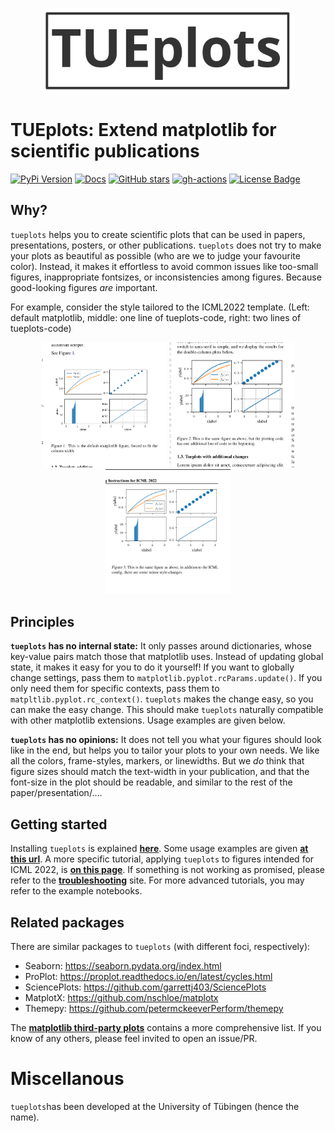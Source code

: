 
<p align="center">
<img src="./docs/source/img/logo.png" width="400"/>
</p>

# TUEplots: Extend matplotlib for scientific publications

[![PyPi Version](https://img.shields.io/pypi/v/tueplots.svg?style=flat-square)](https://pypi.org/project/tueplots/)
[![Docs](https://readthedocs.org/projects/pip/badge/?version=latest&style=flat-square)](https://github.com/pnkraemer/tueplots)
[![GitHub stars](https://img.shields.io/github/stars/pnkraemer/tueplots.svg?style=flat-square&logo=github&label=Stars&logoColor=white)](https://github.com/pnkraemer/tueplots)
[![gh-actions](https://img.shields.io/github/workflow/status/pnkraemer/tueplots/ci?style=flat-square)](https://github.com/pnkraemer/tueplots/actions?query=workflow%3Aci)
<a href="https://github.com/pnkraemer/tueplots/blob/master/LICENSE"><img src="https://img.shields.io/github/license/pnkraemer/tueplots?style=flat-square&color=2b9348" alt="License Badge"/></a>



## Why?

`tueplots` helps you to create scientific plots that can be used in papers, presentations, posters, or other publications.
`tueplots` does not try to make your plots as beautiful as possible (who are we to judge your favourite color).
Instead, it makes it effortless to avoid common issues like too-small figures, inappropriate fontsizes, or inconsistencies among figures.
Because good-looking figures _are_ important. 

For example, consider the style tailored to the ICML2022 template.
(Left: default matplotlib, middle: one line of tueplots-code, right: two lines of tueplots-code)

<p align="center">
<img src="./docs/img_for_readme/before.png" width="200"/>
<img src="./docs/img_for_readme/after1.png" width="200"/>
<img src="./docs/img_for_readme/after2.png" width="200"/>
</p>


## Principles

**`tueplots` has no internal state:**
It only passes around dictionaries, whose key-value pairs match those that matplotlib uses.
Instead of updating global state, it makes it easy for you to do it yourself! 
If you want to globally change settings, pass them to `matplotlib.pyplot.rcParams.update()`.
If you only need them for specific contexts, pass them to `matpltlib.pyplot.rc_context()`.
`tueplots` makes the change easy, so you can make the easy change. This should make `tueplots` naturally compatible with other matplotlib extensions.
Usage examples are given below.


**`tueplots` has no opinions:**
It does not tell you what your figures should look like in the end, but helps you to tailor your plots to your own needs.
We like all the colors, frame-styles, markers, or linewidths.
But we _do_ think that figure sizes should match the text-width in your publication, 
and that the font-size in the plot should be readable, and similar to the rest of the paper/presentation/....

## Getting started 

Installing `tueplots` is explained [**here**](https://tueplots.readthedocs.io/en/latest/getting_started/installation.html).
Some usage examples are given [**at this url**](https://tueplots.readthedocs.io/en/latest/getting_started/usage_example.html).
A more specific tutorial, applying `tueplots` to figures intended for ICML 2022, is [**on this page**](https://tueplots.readthedocs.io/en/latest/getting_started/application_icml2022.html).
If something is not working as promised, please refer to the [**troubleshooting**](https://tueplots.readthedocs.io/en/latest/getting_started/troubleshooting.html) site.
For more advanced tutorials, you may refer to the example notebooks.

## Related packages
There are similar packages to `tueplots` (with different foci, respectively):
* Seaborn: https://seaborn.pydata.org/index.html
* ProPlot: https://proplot.readthedocs.io/en/latest/cycles.html
* SciencePlots: https://github.com/garrettj403/SciencePlots
* MatplotX: https://github.com/nschloe/matplotx
* Themepy: https://github.com/petermckeeverPerform/themepy

The [**matplotlib third-party plots**](https://matplotlib.org/mpl-third-party/) contains a more comprehensive list.
If you know of any others, please feel invited to open an issue/PR. 


# Miscellanous

`tueplots`has been developed at the University of Tübingen (hence the name).
